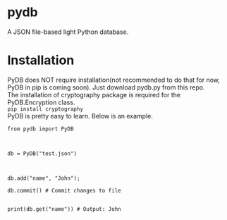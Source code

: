 # pydb
A JSON file-based light Python database.
<br>
<h1>Installation</h1>
PyDB does NOT require installation(not recommended to do that for now, PyDB in pip is coming soon). Just download pydb.py from this repo.
<br>
The installation of cryptography package is required for the PyDB.Encryption class.
<br>
<code>pip install cryptography</code>
<br>
PyDB is pretty easy to learn. Below is an example.
<br>
<code>
from pydb import PyDB<br>
<br>
db = PyDB("test.json")<br>
<br>
db.add("name", "John");<br>
db.commit() # Commit changes to file
<br>
print(db.get("name")) # Output: John
</code>
